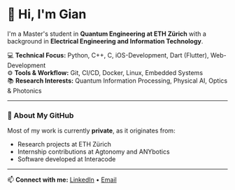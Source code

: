 # 👋 Hi, I'm Gian

I'm a Master's student in **Quantum Engineering at ETH Zürich** with a background in **Electrical Engineering and Information Technology**.  

💻 **Technical Focus:** Python, C++, C, iOS-Development, Dart (Flutter), Web-Development  
⚙️ **Tools & Workflow:** Git, CI/CD, Docker, Linux, Embedded Systems  
📚 **Research Interests:** Quantum Information Processing, Physical AI, Optics & Photonics  

---

### 🧠 About My GitHub
Most of my work is currently **private**, as it originates from:
- Research projects at ETH Zürich
- Internship contributions at Agtonomy and ANYbotics
- Software developed at Interacode

---

📫 **Connect with me:**
[LinkedIn](https://www.linkedin.com/in/gian-dogwiler-4078331a9/) • [Email](mailto:gian.dogwiler@outlook.com)
